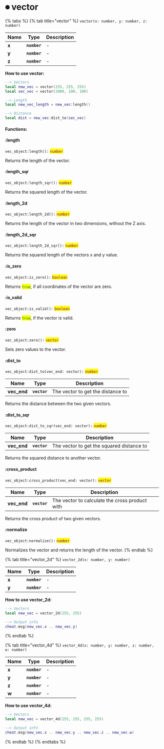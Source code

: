 # ⏺ vector

{% tabs %}
{% tab title="vector" %}
`vector(x: number, y: number, z: number)`

| Name  | Type         | Description |
| ----- | ------------ | ----------- |
| **x** | **`number`** | -           |
| **y** | **`number`** | -           |
| **z** | **`number`** | -           |

**How to use vector:**

```lua
--> Vectors
local new_vec = vector(255, 255, 255)
local sec_vec = vector(2000, 100, 100)

--> Length
local new_vec_length = new_vec:length()

--> Distance
local dist = new_vec:dist_to(sec_vec)
```

####

#### Functions:

#### :length

`vec_object:length():` <mark style="color:purple;">`number`</mark>

Returns the length of the vector.

#### :length\_sqr

`vec_object:length_sqr():` <mark style="color:purple;">`number`</mark>

Returns the squared length of the vector.

#### :length\_2d

`vec_object:length_2d():` <mark style="color:purple;">`number`</mark>

Returns the length of the vector in two dimensions, without the Z axis.

#### :length\_2d\_sqr

`vec_object:length_2d_sqr():` <mark style="color:purple;">`number`</mark>

Returns the squared length of the vectors x and y value.

#### :is\_zero

`vec_object:is_zero():` <mark style="color:purple;">`boolean`</mark>

Returns <mark style="color:green;">`true`</mark>, if all coordinates of the vector are zero.

#### :is\_valid

`vec_object:is_valid():` <mark style="color:purple;">`boolean`</mark>

Returns <mark style="color:green;">`true`</mark>, if the vector is valid.

#### :zero

`vec_object:zero():` <mark style="color:purple;">`vector`</mark>

Sets zero values to the vector.

#### :dist\_to

`vec_object:dist_to(vec_end: vector):` <mark style="color:purple;">`number`</mark>

| Name         | Type         | Description                       |
| ------------ | ------------ | --------------------------------- |
| **vec\_end** | **`vector`** | The vector to get the distance to |

Returns the distance between the two given vectors.

#### :dist\_to\_sqr

`vec_object:dist_to_sqr(vec_end: vector):` <mark style="color:purple;">`number`</mark>

| Name         | Type         | Description                               |
| ------------ | ------------ | ----------------------------------------- |
| **vec\_end** | **`vector`** | The vector to get the squared distance to |

Returns the squared distance to another vector.

#### :cross\_product

`vec_object:cross_product(vec_end: vector):` <mark style="color:purple;">`vector`</mark>

| Name         | Type         | Description                                    |
| ------------ | ------------ | ---------------------------------------------- |
| **vec\_end** | **`vector`** | The vector to calculate the cross product with |

Returns the cross product of two given vectors.

#### :normalize

`vec_object:normalize():` <mark style="color:purple;">`number`</mark>

Normalizes the vector and returns the length of the vector.
{% endtab %}

{% tab title="vector_2d" %}
`vector_2d(x: number, y: number)`

| Name  | Type         | Description |
| ----- | ------------ | ----------- |
| **x** | **`number`** | -           |
| **y** | **`number`** | -           |

**How to use vector\_2d:**

```lua
--> Vectors
local new_vec = vector_2d(255, 255)

--> Output info
cheat.msg(new_vec.x .. new_vec.y)
```
{% endtab %}

{% tab title="vector_4d" %}
`vector_4d(x: number, y: number, z: number, w: number)`

| Name  | Type         | Description |
| ----- | ------------ | ----------- |
| **x** | **`number`** | -           |
| **y** | **`number`** | -           |
| **z** | **`number`** | -           |
| **w** | **`number`** | -           |

**How to use vector\_4d:**

```lua
--> Vectors 
local new_vec = vector_4d(255, 255, 255, 255)

--> Output info 
cheat.msg(new_vec.x .. new_vec.y .. new_vec.z .. new_vec.w)
```
{% endtab %}
{% endtabs %}
